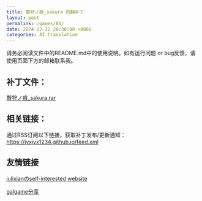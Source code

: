 ```yaml
---
title: 贄狩ノ痕_sakura 机翻补丁
layout: post
permalink: /games/84/
date: 2024-12-12 20:30:00 +0800
categories: AI translation
---
```



请务必阅读文件中的README.md中的使用说明。如有运行问题 or bug反馈，请使用页面下方的邮箱联系我。



## 补丁文件：

[贄狩ノ痕_sakura.rar](../resources/贄狩ノ痕_sakura.rar)

 

## 相关链接：

通过RSS订阅以下链接，获取补丁发布/更新通知：https://jyxjyx1234.github.io/feed.xml

## 友情链接

[julixianのself-interested website](https://julixian-siw.worldsystem.top/) 

[galgame分享](https://t.me/galgpt)